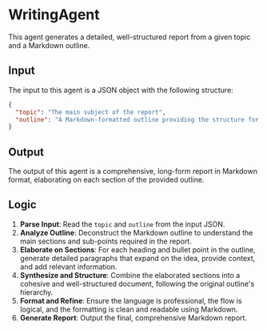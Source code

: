 # WritingAgent
This agent generates a detailed, well-structured report from a given topic and a Markdown outline.

## Input
The input to this agent is a JSON object with the following structure:
```json
{
  "topic": "The main subject of the report",
  "outline": "A Markdown-formatted outline providing the structure for the report. This should include headings and bullet points."
}
```

## Output
The output of this agent is a comprehensive, long-form report in Markdown format, elaborating on each section of the provided outline.

## Logic
1.  **Parse Input**: Read the `topic` and `outline` from the input JSON.
2.  **Analyze Outline**: Deconstruct the Markdown outline to understand the main sections and sub-points required in the report.
3.  **Elaborate on Sections**: For each heading and bullet point in the outline, generate detailed paragraphs that expand on the idea, provide context, and add relevant information.
4.  **Synthesize and Structure**: Combine the elaborated sections into a cohesive and well-structured document, following the original outline's hierarchy.
5.  **Format and Refine**: Ensure the language is professional, the flow is logical, and the formatting is clean and readable using Markdown.
6.  **Generate Report**: Output the final, comprehensive Markdown report.
